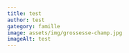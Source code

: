 ```yaml
---
title: test
author: test
gategory: famille
image: assets/img/grossesse-champ.jpg
imageAlt: test
---
```

